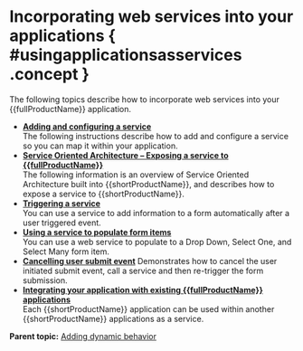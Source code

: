 # Incorporating web services into your applications { #usingapplicationsasservices .concept }

The following topics describe how to incorporate web services into your {{fullProductName}} application.

-   **[Adding and configuring a service](cr_in_app_service.md)**  
The following instructions describe how to add and configure a service so you can map it within your application.
-   **[Service Oriented Architecture – Exposing a service to {{fullProductName}}](cr_using_apps_exposing_service_to.md)**  
The following information is an overview of Service Oriented Architecture built into {{shortProductName}}, and describes how to expose a service to {{shortProductName}}.
-   **[Triggering a service](se_triggering_a_web_service_from_a_button.md)**  
You can use a service to add information to a form automatically after a user triggered event.
-   **[Using a service to populate form items](se_using_a_service_to_populate_a_drop_down.md)**  
You can use a web service to populate to a Drop Down, Select One, and Select Many form item.
-   **[Cancelling user submit event](se_cancel_submit-event.md)**
Demonstrates how to cancel the user initiated submit event, call a service and then re-trigger the form submission.
-   **[Integrating your application with existing {{fullProductName}} applications](cr_using_other_apps_as_services.md)**  
Each {{shortProductName}} application can be used within another {{shortProductName}} applications as a service.

**Parent topic:** [Adding dynamic behavior](cr_adding_dynamic_behavior.md)

